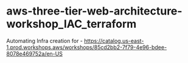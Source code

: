 # aws-three-tier-web-architecture-workshop_IAC_terraform
Automating Infra creation for  - https://catalog.us-east-1.prod.workshops.aws/workshops/85cd2bb2-7f79-4e96-bdee-8078e469752a/en-US
